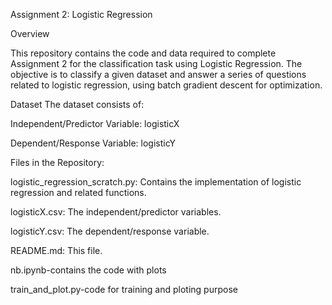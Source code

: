 Assignment 2: Logistic Regression


Overview


This repository contains the code and data required to complete Assignment 2 
for the classification task using Logistic Regression. The objective is to classify 
a given dataset and answer a series of questions related to logistic regression,
using batch gradient descent for optimization.

Dataset
The dataset consists of:

Independent/Predictor Variable: logisticX

Dependent/Response Variable: logisticY

Files in the Repository:

logistic_regression_scratch.py: Contains the implementation of logistic regression and related functions.

logisticX.csv: The independent/predictor variables.

logisticY.csv: The dependent/response variable.

README.md: This file.

nb.ipynb-contains the code with plots 

train_and_plot.py-code for training and ploting purpose
